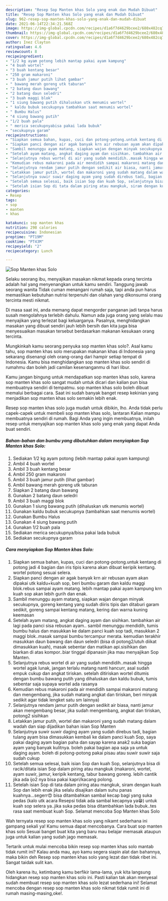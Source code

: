 ```yaml
---
description: "Resep Sop Manten khas Solo yang enak dan Mudah Dibuat"
title: "Resep Sop Manten khas Solo yang enak dan Mudah Dibuat"
slug: 962-resep-sop-manten-khas-solo-yang-enak-dan-mudah-dibuat
date: 2021-06-14T22:34:21.568Z
image: https://img-global.cpcdn.com/recipes/d1a6f7d4629bcee2/680x482cq70/sop-manten-khas-solo-foto-resep-utama.jpg
thumbnail: https://img-global.cpcdn.com/recipes/d1a6f7d4629bcee2/680x482cq70/sop-manten-khas-solo-foto-resep-utama.jpg
cover: https://img-global.cpcdn.com/recipes/d1a6f7d4629bcee2/680x482cq70/sop-manten-khas-solo-foto-resep-utama.jpg
author: Inez Clayton
ratingvalue: 4.6
reviewcount: 8
recipeingredient:
- "1/2 kg ayam potong lebih mantap pakai ayam kampung"
- "4 buah wortel"
- "3 buah kentang besar"
- "250 gram makaroni"
- "3 buah jamur putih lihat gambar"
- " bawang merah goreng utk taburan"
- "2 batang daun bawang"
- "2 batang daun seledri"
- "3 buah maggi blok"
- "1 siung bawang putih dihaluskan utk menumis wortel"
- " kaldu bubuk secukupnya tambahkan saat menumis wortel"
- " Bumbu Halus"
- "4 siung bawang putih"
- "1/2 buah pala"
- " merica secukupnyabisa pakai lada bubuk"
- "secukupnya garam"
recipeinstructions:
- "Siapkan semua bahan, kupas, cuci dan potong-potong.untuk kentang di potong jadi 4 bagian dan iris tipis karena akan dibuat keripik kentang. wortel potong sesuai selera."
- "Siapkan panci dengan air agak banyak krn air rebusan ayam akan dipakai utk kaldu+kuah sop, beri bumbu garam dan kaldu maggi blok.rebus sampai ayam matang. lebih mantap pakai ayam kampung krn kuah sop akan lebih gurih dan enak."
- "Sambil menunggu ayam matang, siapkan wajan dengan minyak secukupnya, goreng kentang yang sudah diiris tipis dan ditaburi garam sedikit, goreng sampai kentang matang, kering dan warna kuning keemasan"
- "Setelah ayam matang, angkat daging ayam dan sisihkan. tambahkan air lagi pada panci sisa rebusan ayam.. sambil menunggu mendidih, tumis bumbu halus dan masukkan ke dalam panci kuah sop tadi, masukkan 2 maggi blok..masak sampai bumbu tercampur merata. kemudian terakhir masukkan daun bawang dan daun seledri (bisa di potong2/utuh diikat dimasukkan kuah), masak sebentar dan matikan api.sisihkan dan biarkan di atas kompor..biar tinggal dipanasin jika mau menyajikan Sop Manten."
- "Selanjutnya rebus wortel di air yang sudah mendidih..masak hingga wortel agak lunak, jangan terlalu matang nanti hancurr, asal sudah empuk cukup dan angkat tiriskan. setelah ditiriskan wortel ditumis dengan bumbu bawang putih yang dihaluskan dan kaldu bubuk, tumis sebentar saja supaya wortel ada rasanya"
- "Kemudian rebus makaroni pada air mendidih sampai makaroni matang dan mengembang, jika sudah matang angkat dan tiriskan, beri minyak sedikit agar tidak lengket satu sm lainnya)"
- "Selanjutnya rendam jamur putih dengan sedikit air biasa, nanti jamur akan mengembang besar, jika sudah mengembang, angkat dan tiriskan, potong2 sisihkan"
- "Letakkan jamur putih, wortel dan makaroni yang sudah matang dalam wadah dan siap dijadikan bahan isian Sop Manten"
- "Selanjutnya suwir suwir daging ayam yang sudah direbus tadi, bagian tulang ayam bisa dimasukkan kembali ke dalam panci kuah Sop, saya pakai daging ayam bagian paha dan sayap karena anak2 suka bagian ayam yang banyak kulitnya. boleh pakai bagian apa saja ya untuk daging ayam. boleh di potong-potong pakai pisau atau suwir suwir saja sudah cukup"
- "Setelah semua selesai, baik isian Sop dan kuah Sop, selanjutnya bisa di racik/ditata isian Sop dalam piring atau mangkuk (makaroni, wortel, ayam suwir, jamur, keripik kentang, tabur bawang goreng. lebih cantik jika ada ijo2 nya bisa pakai kapri/kacang polong."
- "Setelah isian Sop di tata dalam piring atau mangkuk, siram dengan kuah Sop dan lebih enak jika selalu disajikan dalam suhu panas kuahnya...segerr😍 bisa ditambahkan sambal kecap bagi yang suka pedas (kalo utk acara Resepsi tidak ada sambal kecapnya ya😁) untuk kuah sop selera ya..jika suka pedas bisa ditambahkan lada bubuk..tes rasa saat membuat kuah Sop. Selamat mencoba Sop Manten khas Solo"
categories:
- Resep
tags:
- sop
- manten
- khas

katakunci: sop manten khas 
nutrition: 298 calories
recipecuisine: Indonesian
preptime: "PT19M"
cooktime: "PT43M"
recipeyield: "2"
recipecategory: Lunch

---
```



![Sop Manten khas Solo](https://img-global.cpcdn.com/recipes/d1a6f7d4629bcee2/680x482cq70/sop-manten-khas-solo-foto-resep-utama.jpg)

Selaku seorang ibu, menyajikan masakan nikmat kepada orang tercinta adalah hal yang menyenangkan untuk kamu sendiri. Tanggung jawab seorang  wanita Tidak cuman menangani rumah saja, tapi anda pun harus memastikan kebutuhan nutrisi terpenuhi dan olahan yang dikonsumsi orang tercinta mesti nikmat.

Di masa  saat ini, anda memang dapat mengorder panganan jadi tanpa harus susah mengolahnya terlebih dahulu. Namun ada juga orang yang selalu mau menyajikan yang terlezat bagi keluarganya. Pasalnya, menghidangkan masakan yang dibuat sendiri jauh lebih bersih dan kita juga bisa menyesuaikan masakan tersebut berdasarkan makanan kesukaan orang tercinta. 



Mungkinkah kamu seorang penyuka sop manten khas solo?. Asal kamu tahu, sop manten khas solo merupakan makanan khas di Indonesia yang sekarang disenangi oleh orang-orang dari hampir setiap tempat di Indonesia. Kamu bisa menghidangkan sop manten khas solo sendiri di rumahmu dan boleh jadi camilan kesenanganmu di hari libur.

Kamu jangan bingung untuk mendapatkan sop manten khas solo, karena sop manten khas solo sangat mudah untuk dicari dan kalian pun bisa membuatnya sendiri di tempatmu. sop manten khas solo boleh dibuat memalui berbagai cara. Saat ini sudah banyak banget resep kekinian yang menjadikan sop manten khas solo semakin lebih enak.

Resep sop manten khas solo juga mudah untuk dibikin, lho. Anda tidak perlu capek-capek untuk membeli sop manten khas solo, lantaran Kalian mampu membuatnya sendiri di rumah. Bagi Anda yang ingin membuatnya, inilah resep untuk menyajikan sop manten khas solo yang enak yang dapat Anda buat sendiri.

<!--inarticleads1-->

##### Bahan-bahan dan bumbu yang dibutuhkan dalam menyiapkan Sop Manten khas Solo:

1. Sediakan 1/2 kg ayam potong (lebih mantap pakai ayam kampung)
1. Ambil 4 buah wortel
1. Ambil 3 buah kentang besar
1. Ambil 250 gram makaroni
1. Ambil 3 buah jamur putih (lihat gambar)
1. Ambil  bawang merah goreng utk taburan
1. Siapkan 2 batang daun bawang
1. Gunakan 2 batang daun seledri
1. Ambil 3 buah maggi blok
1. Gunakan 1 siung bawang putih (dihaluskan utk menumis wortel)
1. Gunakan  kaldu bubuk secukupnya (tambahkan saat menumis wortel)
1. Gunakan  Bumbu Halus
1. Gunakan 4 siung bawang putih
1. Gunakan 1/2 buah pala
1. Sediakan  merica secukupnya/bisa pakai lada bubuk
1. Sediakan secukupnya garam




<!--inarticleads2-->

##### Cara menyiapkan Sop Manten khas Solo:

1. Siapkan semua bahan, kupas, cuci dan potong-potong.untuk kentang di potong jadi 4 bagian dan iris tipis karena akan dibuat keripik kentang. wortel potong sesuai selera.
1. Siapkan panci dengan air agak banyak krn air rebusan ayam akan dipakai utk kaldu+kuah sop, beri bumbu garam dan kaldu maggi blok.rebus sampai ayam matang. lebih mantap pakai ayam kampung krn kuah sop akan lebih gurih dan enak.
1. Sambil menunggu ayam matang, siapkan wajan dengan minyak secukupnya, goreng kentang yang sudah diiris tipis dan ditaburi garam sedikit, goreng sampai kentang matang, kering dan warna kuning keemasan
1. Setelah ayam matang, angkat daging ayam dan sisihkan. tambahkan air lagi pada panci sisa rebusan ayam.. sambil menunggu mendidih, tumis bumbu halus dan masukkan ke dalam panci kuah sop tadi, masukkan 2 maggi blok..masak sampai bumbu tercampur merata. kemudian terakhir masukkan daun bawang dan daun seledri (bisa di potong2/utuh diikat dimasukkan kuah), masak sebentar dan matikan api.sisihkan dan biarkan di atas kompor..biar tinggal dipanasin jika mau menyajikan Sop Manten.
1. Selanjutnya rebus wortel di air yang sudah mendidih..masak hingga wortel agak lunak, jangan terlalu matang nanti hancurr, asal sudah empuk cukup dan angkat tiriskan. setelah ditiriskan wortel ditumis dengan bumbu bawang putih yang dihaluskan dan kaldu bubuk, tumis sebentar saja supaya wortel ada rasanya
1. Kemudian rebus makaroni pada air mendidih sampai makaroni matang dan mengembang, jika sudah matang angkat dan tiriskan, beri minyak sedikit agar tidak lengket satu sm lainnya)
1. Selanjutnya rendam jamur putih dengan sedikit air biasa, nanti jamur akan mengembang besar, jika sudah mengembang, angkat dan tiriskan, potong2 sisihkan
1. Letakkan jamur putih, wortel dan makaroni yang sudah matang dalam wadah dan siap dijadikan bahan isian Sop Manten
1. Selanjutnya suwir suwir daging ayam yang sudah direbus tadi, bagian tulang ayam bisa dimasukkan kembali ke dalam panci kuah Sop, saya pakai daging ayam bagian paha dan sayap karena anak2 suka bagian ayam yang banyak kulitnya. boleh pakai bagian apa saja ya untuk daging ayam. boleh di potong-potong pakai pisau atau suwir suwir saja sudah cukup
1. Setelah semua selesai, baik isian Sop dan kuah Sop, selanjutnya bisa di racik/ditata isian Sop dalam piring atau mangkuk (makaroni, wortel, ayam suwir, jamur, keripik kentang, tabur bawang goreng. lebih cantik jika ada ijo2 nya bisa pakai kapri/kacang polong.
1. Setelah isian Sop di tata dalam piring atau mangkuk, siram dengan kuah Sop dan lebih enak jika selalu disajikan dalam suhu panas kuahnya...segerr😍 bisa ditambahkan sambal kecap bagi yang suka pedas (kalo utk acara Resepsi tidak ada sambal kecapnya ya😁) untuk kuah sop selera ya..jika suka pedas bisa ditambahkan lada bubuk..tes rasa saat membuat kuah Sop. Selamat mencoba Sop Manten khas Solo




Wah ternyata resep sop manten khas solo yang nikamt sederhana ini gampang sekali ya! Kamu semua dapat mencobanya. Cara buat sop manten khas solo Sesuai banget buat kita yang baru mau belajar memasak ataupun juga untuk kalian yang sudah jago memasak.

Tertarik untuk mulai mencoba bikin resep sop manten khas solo mantab tidak rumit ini? Kalau anda mau, ayo kamu segera siapin alat dan bahannya, maka bikin deh Resep sop manten khas solo yang lezat dan tidak ribet ini. Sangat taidak sulit kan. 

Oleh karena itu, ketimbang kamu berfikir lama-lama, yuk kita langsung hidangkan resep sop manten khas solo ini. Pasti kalian tak akan menyesal sudah membuat resep sop manten khas solo lezat sederhana ini! Selamat mencoba dengan resep sop manten khas solo nikmat tidak rumit ini di rumah masing-masing,oke!.

